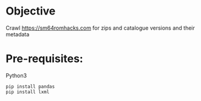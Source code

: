 # Objective
Crawl https://sm64romhacks.com for zips and catalogue versions and their metadata

# Pre-requisites:
Python3

```
pip install pandas
pip install lxml
```
